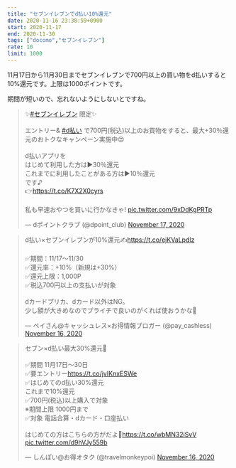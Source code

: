 ```yaml
---
title: "セブンイレブンでd払い10%還元"
date: 2020-11-16 23:38:59+0900
start: 2020-11-17
end: 2020-11-30
tags: ["docomo","セブンイレブン"]
rate: 10
limit: 1000
---
```

11月17日から11月30日までセブンイレブンで700円以上の買い物をd払いすると10%還元です。上限は1000ポイントです。

期間が短いので、忘れないようにしないとですね。

<blockquote class="twitter-tweet"><p lang="ja" dir="ltr">✨<a href="https://twitter.com/hashtag/%E3%82%BB%E3%83%96%E3%83%B3%E3%82%A4%E3%83%AC%E3%83%96%E3%83%B3?src=hash&amp;ref_src=twsrc%5Etfw">#セブンイレブン</a> 限定✨<br><br>エントリー&amp; <a href="https://twitter.com/hashtag/d%E6%89%95%E3%81%84?src=hash&amp;ref_src=twsrc%5Etfw">#d払い</a> で700円(税込)以上のお買物をすると、最大+30％還元のおトクなキャンペーン実施中😍<br><br>d払いアプリを<br>はじめて利用した方は▶30％還元<br>これまでに利用したことがある方は▶10％還元<br>です♪<br>👉<a href="https://t.co/K7X2X0cyrs">https://t.co/K7X2X0cyrs</a><br><br>私も早速おやつを買いに行かなきゃ! <a href="https://t.co/9xDdKgPRTp">pic.twitter.com/9xDdKgPRTp</a></p>&mdash; dポイントクラブ (@dpoint_club) <a href="https://twitter.com/dpoint_club/status/1328608858613317632?ref_src=twsrc%5Etfw">November 17, 2020</a></blockquote> <script async src="https://platform.twitter.com/widgets.js" charset="utf-8"></script>
<blockquote class="twitter-tweet"><p lang="ja" dir="ltr">d払い×セブンイレブンが10%還元✍️<a href="https://t.co/ejKVaLpdlz">https://t.co/ejKVaLpdlz</a><br><br>✅期間：11/17〜11/30<br>✅還元率：+10%（新規は+30%）<br>✅還元上限：1,000P<br>✅税込700円以上の支払いが対象<br><br>dカードプリカ、dカード以外はNG。<br>少し額が大きめなのでプライチで良いのがくれば使おうかな🤔</p>&mdash; ペイさん@キャッシュレス×お得情報ブロガー (@pay_cashless) <a href="https://twitter.com/pay_cashless/status/1328237222139555840?ref_src=twsrc%5Etfw">November 16, 2020</a></blockquote> <script async src="https://platform.twitter.com/widgets.js" charset="utf-8"></script>
<blockquote class="twitter-tweet"><p lang="ja" dir="ltr">セブン×d払い最大30%還元🕺<br><br>✅期間 11月17日～30日<br>✅要エントリー<a href="https://t.co/jvIKnxESWe">https://t.co/jvIKnxESWe</a><br>✅はじめてのd払い30%還元<br> これまで10%還元<br>✅700円(税込)以上購入で対象<br>※期間上限 1000円まで<br>✅対象 電話合算・dカード・口座払い<br><br>はじめての方はこちらの方がだよ🥺<a href="https://t.co/wbMN32iSvV">https://t.co/wbMN32iSvV</a> <a href="https://t.co/d9hVJy559b">pic.twitter.com/d9hVJy559b</a></p>&mdash; しんぽい@お得オタク (@travelmonkeypoi) <a href="https://twitter.com/travelmonkeypoi/status/1328268273016733696?ref_src=twsrc%5Etfw">November 16, 2020</a></blockquote> <script async src="https://platform.twitter.com/widgets.js" charset="utf-8"></script>
